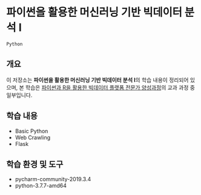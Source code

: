# 파이썬을 활용한 머신러닝 기반 빅데이터 분석 I

`Python`

## 개요

이 저장소는 **파이썬을 활용한 머신러닝 기반 빅데이터 분석 I**의 학습 내용이 정리되어 있으며, 본 학습은 [파이썬과 R을 활용한 빅데이터 플랫폼 전문가 양성과정](https://github.com/hwahyeon/itwill-bootcamp-bigdata)의 교과 과정 중 일부입니다.

## 학습 내용
- Basic Python
- Web Crawling
- Flask

## 학습 환경 및 도구
- pycharm-community-2019.3.4
- python-3.7.7-amd64
